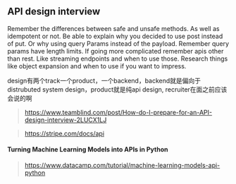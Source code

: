 ## API design interview
Remember the differences between safe and unsafe methods. As well as idempotent or not. Be able to explain why you decided to use post instead of put. Or why using query Params instead of the payload. Remember query params have length limits. If going more complicated remember apis other than rest. Like streaming endpoints and when to use those. Research things like object expansion and when to use if you want to impress.

design有两个track一个product，一个backend，backend就是偏向于distrubuted system design，product就是纯api design, recruiter在面之前应该会说的啊

> https://www.teamblind.com/post/How-do-I-prepare-for-an-API-design-interview-2LUCX1LJ

> https://stripe.com/docs/api

#### Turning Machine Learning Models into APIs in Python
> https://www.datacamp.com/tutorial/machine-learning-models-api-python

